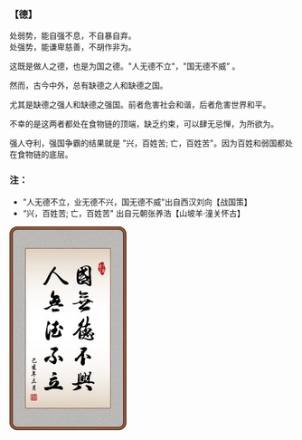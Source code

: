 ### 【德】

处弱势，能自强不息，不自暴自弃。\
处强势，能谦卑慈善，不胡作非为。

这既是做人之德，也是为国之德。"人无德不立"，"国无德不威” 。

然而，古今中外，总有缺德之人和缺德之国。

尤其是缺德之强人和缺德之强国。前者危害社会和谐，后者危害世界和平。

不幸的是这两者都处在食物链的顶端，缺乏约束，可以肆无忌惮，为所欲为。

强人夺利，强国争霸的结果就是 "兴，百姓苦; 亡，百姓苦"。因为百姓和弱国都处在食物链的底层。

### 注：
- "人无德不立，业无德不兴，国无德不威"出自西汉刘向【战国策】
- “兴，百姓苦; 亡，百姓苦" 出自元朝张养浩【山坡羊·潼关怀古】 

![](03.jpg)
